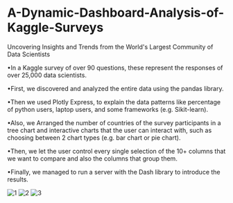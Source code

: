 # A-Dynamic-Dashboard-Analysis-of-Kaggle-Surveys
Uncovering Insights and Trends from the World's Largest Community of Data Scientists 

•In a Kaggle survey of over 90 questions, these represent the responses of over 25,000 data scientists.

•First, we discovered and analyzed the entire data using the pandas library.

•Then we used Plotly Express, to explain the data patterns like percentage of python users, laptop users, and some
frameworks (e.g. Sikit-learn).

•Also, we Arranged the number of countries of the survey participants in a tree chart and interactive charts that the
user can interact with, such as choosing between 2 chart types (e.g. bar chart or pie chart).

•Then, we let the user control every single selection of the 10+ columns that we want to compare and also the
columns that group them.

•Finally, we managed to run a server with the Dash library to introduce the results.

![1](https://user-images.githubusercontent.com/85246622/143687894-241ca0fb-03f6-46c4-88e7-8aa56d50de13.png)
![2](https://user-images.githubusercontent.com/85246622/143687907-714929d7-7b3a-42a5-ad76-47d04ef421c4.png)
![3](https://user-images.githubusercontent.com/85246622/143687912-adf40a72-d54b-43dd-ae0d-d8b9aca923e8.png)
